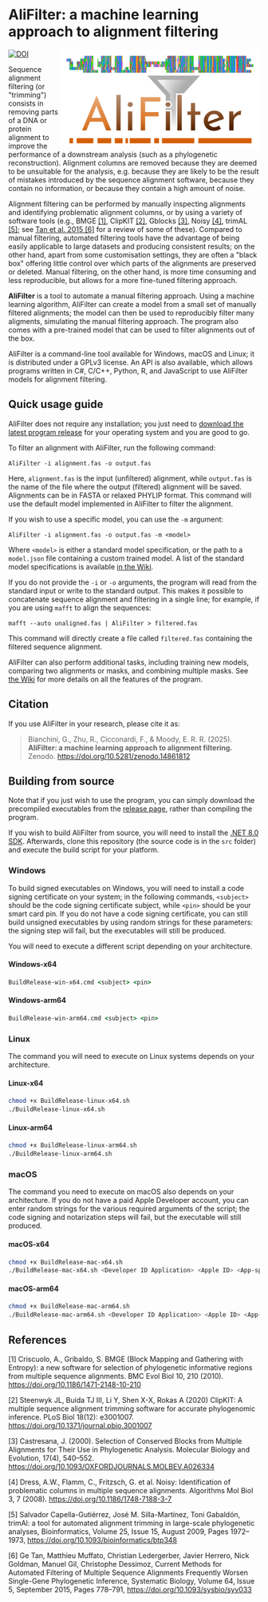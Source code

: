 # AliFilter: a machine learning approach to alignment filtering

<img src="AliFilter_banner.svg" height=200 align="right" />

[![DOI](https://zenodo.org/badge/DOI/10.5281/zenodo.14861812.svg)](https://doi.org/10.5281/zenodo.14861812)

Sequence alignment filtering (or "trimming") consists in removing parts of a DNA or protein alignment to improve the performance of a downstream analysis (such as a phylogenetic reconstruction). Alignment columns are removed because they are deemed to be unsuitable for the analysis, e.g. because they are likely to be the result of mistakes introduced by the sequence alignment software, because they contain no information, or because they contain a high amount of noise.

Alignment filtering can be performed by manually inspecting alignments and identifying problematic alignment columns, or by using a variety of software tools (e.g., BMGE [[1]](https://doi.org/10.1186/1471-2148-10-210), ClipKIT [[2]](https://doi.org/10.1371/journal.pbio.3001007), Gblocks [[3]](https://doi.org/10.1093/OXFORDJOURNALS.MOLBEV.A026334), Noisy [[4]](https://doi.org/10.1186/1748-7188-3-7), trimAL [[5]](https://doi.org/10.1093/bioinformatics/btp348); see [Tan et al. 2015 [6]](https://doi.org/10.1093/sysbio/syv033) for a review of some of these). Compared to manual filtering, automated filtering tools have the advantage of being easily applicable to large datasets and producing consistent results; on the other hand, apart from some customisation settings, they are often a "black box" offering little control over which parts of the alignments are preserved or deleted. Manual filtering, on the other hand, is more time consuming and less reproducible, but allows for a more fine-tuned filtering approach.

**AliFilter** is a tool to automate a manual filtering approach. Using a machine learning algorithm, AliFilter can create a model from a small set of manually filtered alignments; the model can then be used to reproducibly filter many aligments, simulating the manual filtering approach. The program also comes with a pre-trained model that can be used to filter alignments out of the box.

AliFilter is a command-line tool available for Windows, macOS and Linux; it is distributed under a GPLv3 license. An API is also available, which allows programs written in C#, C/C++, Python, R, and JavaScript to use AliFilter models for alignment filtering.

## Quick usage guide

AliFilter does not require any installation; you just need to [download the latest program release](https://github.com/arklumpus/AliFilter/releases) for your operating system and you are good to go.

To filter an alignment with AliFilter, run the following command:

```
AliFilter -i alignment.fas -o output.fas
```

Here, `alignment.fas` is the input (unfiltered) alignment, while `output.fas` is the name of the file where the output (filtered) alignment will be saved. Alignments can be in FASTA or relaxed PHYLIP format. This command will use the default model implemented in AliFilter to filter the alignment.

If you wish to use a specific model, you can use the `-m` argument:

```
AliFilter -i alignment.fas -o output.fas -m <model>
```

Where `<model>` is either a standard model specification, or the path to a `model.json` file containing a custom trained model. A list of the standard model specifications is available [in the Wiki](https://github.com/arklumpus/AliFilter/wiki/Alignment-filtering#standard-models).

If you do not provide the `-i` or `-o` arguments, the program will read from the standard input or write to the standard output. This makes it possible to concatenate sequence alignment and filtering in a single line; for example, if you are using `mafft` to align the sequences:

```
mafft --auto unaligned.fas | AliFilter > filtered.fas
```

This command will directly create a file called `filtered.fas` containing the filtered sequence alignment.

AliFilter can also perform additional tasks, including training new models, comparing two alignments or masks, and combining multiple masks. See [the Wiki](https://github.com/arklumpus/AliFilter/wiki) for more details on all the features of the program.

## Citation

If you use AliFilter in your research, please cite it as:

> Bianchini, G., Zhu, R., Cicconardi, F., & Moody, E. R. R. (2025). \
> **AliFilter: a machine learning approach to alignment filtering.** \
> Zenodo. https://doi.org/10.5281/zenodo.14861812

## Building from source

Note that if you just wish to use the program, you can simply download the precompiled executables from the [release page](https://github.com/arklumpus/AliFilter/releases), rather than compiling the program.

If you wish to build AliFilter from source, you will need to install the [.NET 8.0 SDK](https://dotnet.microsoft.com/en-us/download/dotnet/8.0). Afterwards, clone this repository (the source code is in the `src` folder) and execute the build script for your platform.

### Windows

To build signed executables on Windows, you will need to install a code signing certificate on your system; in the following commands, `<subject>` should be the code signing certificate subject, while `<pin>` should be your smart card pin. If you do not have a code signing certificate, you can still build unsigned executables by using random strings for these parameters: the signing step will fail, but the executables will still be produced.

You will need to execute a different script depending on your architecture.

#### Windows-x64

```cmd
BuildRelease-win-x64.cmd <subject> <pin>
```

#### Windows-arm64

```cmd
BuildRelease-win-arm64.cmd <subject> <pin>
```

### Linux

The command you will need to execute on Linux systems depends on your architecture.

#### Linux-x64

```bash
chmod +x BuildRelease-linux-x64.sh
./BuildRelease-linux-x64.sh
```

#### Linux-arm64

```bash
chmod +x BuildRelease-linux-arm64.sh
./BuildRelease-linux-arm64.sh
```

### macOS

The command you need to execute on macOS also depends on your architecture. If you do not have a paid Apple Developer account, you can enter random strings for the various required arguments of the script; the code signing and notarization steps will fail, but the executable will still produced.

#### macOS-x64

```bash
chmod +x BuildRelease-mac-x64.sh
./BuildRelease-mac-x64.sh <Developer ID Application> <Apple ID> <App-specific password> <Developer team ID>
```

#### macOS-arm64

```bash
chmod +x BuildRelease-mac-arm64.sh
./BuildRelease-mac-arm64.sh <Developer ID Application> <Apple ID> <App-specific password> <Developer team ID>
```

## References

[1] Criscuolo, A., Gribaldo, S. BMGE (Block Mapping and Gathering with Entropy): a new software for selection of phylogenetic informative regions from multiple sequence alignments. BMC Evol Biol 10, 210 (2010). https://doi.org/10.1186/1471-2148-10-210

[2] Steenwyk JL, Buida TJ III, Li Y, Shen X-X, Rokas A (2020) ClipKIT: A multiple sequence alignment trimming software for accurate phylogenomic inference. PLoS Biol 18(12): e3001007. https://doi.org/10.1371/journal.pbio.3001007

[3] Castresana, J. (2000). Selection of Conserved Blocks from Multiple Alignments for Their Use in Phylogenetic Analysis. Molecular Biology and Evolution, 17(4), 540–552. https://doi.org/10.1093/OXFORDJOURNALS.MOLBEV.A026334

[4] Dress, A.W., Flamm, C., Fritzsch, G. et al. Noisy: Identification of problematic columns in multiple sequence alignments. Algorithms Mol Biol 3, 7 (2008). https://doi.org/10.1186/1748-7188-3-7

[5] Salvador Capella-Gutiérrez, José M. Silla-Martínez, Toni Gabaldón, trimAl: a tool for automated alignment trimming in large-scale phylogenetic analyses, Bioinformatics, Volume 25, Issue 15, August 2009, Pages 1972–1973, https://doi.org/10.1093/bioinformatics/btp348

[6] Ge Tan, Matthieu Muffato, Christian Ledergerber, Javier Herrero, Nick Goldman, Manuel Gil, Christophe Dessimoz, Current Methods for Automated Filtering of Multiple Sequence Alignments Frequently Worsen Single-Gene Phylogenetic Inference, Systematic Biology, Volume 64, Issue 5, September 2015, Pages 778–791, https://doi.org/10.1093/sysbio/syv033

